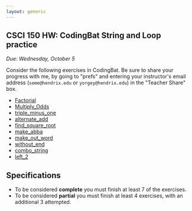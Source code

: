 ```yaml
---
layout: generic
---
```


CSCI 150 HW: CodingBat String and Loop practice
-----------------------------------------------

*Due: Wednesday, October 5*

Consider the following exercises in CodingBat.  Be
sure to share your progress with me, by going to "prefs" and entering
your instructor's email address (`seme@hendrix.edu` or `yorgey@hendrix.edu`) in the "Teacher Share" box.

- [Factorial](https://codingbat.com/prob/p267310)
- [Multiply_Odds](https://codingbat.com/prob/p252445)
- [triple_minus_one](https://codingbat.com/prob/p284602)
- [alternate_add](https://codingbat.com/prob/p278944)
- [find_square_root](https://codingbat.com/prob/p247057)
- [make_abba](https://codingbat.com/prob/p182144)
- [make_out_word](https://codingbat.com/prob/p129981)
- [without_end](https://codingbat.com/prob/p138533)
- [combo_string](https://codingbat.com/prob/p194053)
- [left_2](https://codingbat.com/prob/p160545)


## Specifications

- To be considered **complete** you must finish at least 7 of the exercises.
- To be considered **partial** you must finish at least 4 exercises, with an additional 3 attempted.
